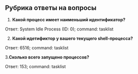  ## Рубрика ответы на вопросы 


1. __Какой процесс имеет наименьший идентификатор?__


Ответ: System Idle Process (ID: 0); command: tasklist


2. __Какой идетификтор у вашего текущего shell-процесса?__


Ответ: 6516; command: tasklist

3.__Сколько всего запущено процессов?__


Ответ: 153; command: tasklist

